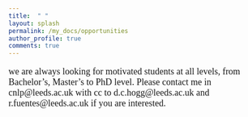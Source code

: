 ```yaml
---
title:  " "
layout: splash
permalink: /my_docs/opportunities
author_profile: true
comments: true
---
```

<font face="times" size="4" line-height:10>
<p>
we are always looking for motivated students at all levels, from Bachelor’s, Master’s to PhD level. Please contact me in cnlp@leeds.ac.uk with cc to d.c.hogg@leeds.ac.uk and r.fuentes@leeds.ac.uk if you are interested.
</p>
</font>
